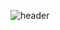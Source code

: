 ![header](https://capsule-render.vercel.app/api?type=transparent&theme=default&animation=fadeIn&text=Geonho%20Lee&desc=Game%20Programmer&descAlign=60&descAlignY=80)
